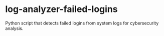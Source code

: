 # log-analyzer-failed-logins
Python script that detects failed logins from system logs for cybersecurity analysis.
